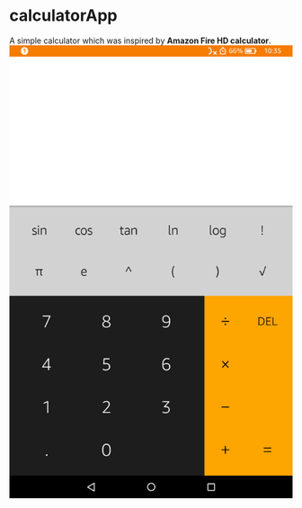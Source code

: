 # calculatorApp
A simple calculator which was inspired by **Amazon Fire HD calculator**. 
![Inspired by this image](https://github.com/seyistry/calculatorApp/blob/master/InspiredBy.png)
